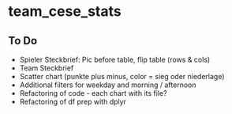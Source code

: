 # team_cese_stats
## To Do
* Spieler Steckbrief: Pic before table, flip table (rows & cols)
* Team Steckbrief
* Scatter chart (punkte plus minus, color = sieg oder niederlage)
* Additional filters for weekday and morning / afternoon
* Refactoring of code - each chart with its file?
* Refactoring of df prep with dplyr
